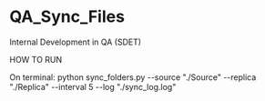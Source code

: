 # QA_Sync_Files
Internal Development in QA (SDET) 

HOW TO RUN

On terminal:
python sync_folders.py --source "./Source" --replica "./Replica" --interval 5 --log "./sync_log.log"

